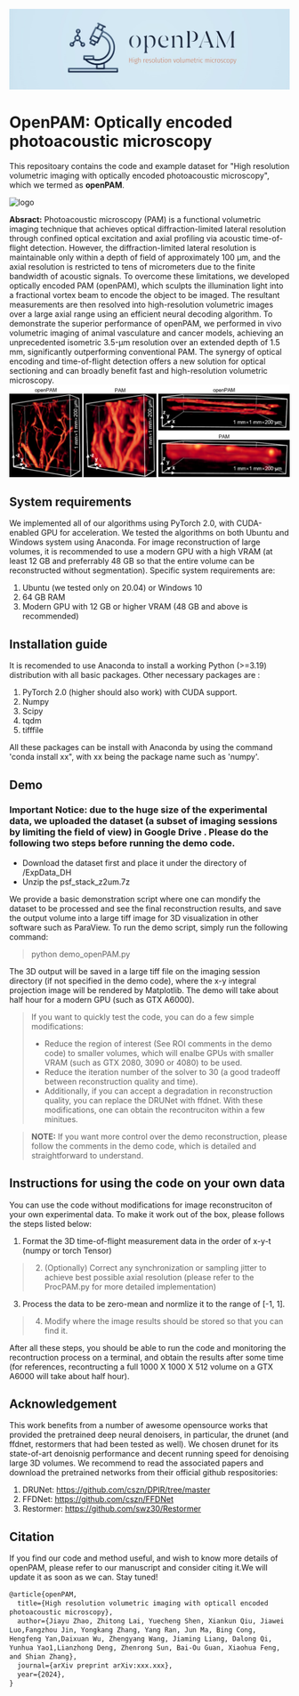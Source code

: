 ![logo](images/openPAM_logo.jpg)
# OpenPAM: Optically encoded photoacoustic microscopy

This repositoary contains the code and example dataset for "High resolution volumetric imaging with optically encoded photoacoustic microscopy", which we termed as **openPAM**.
 
 ![logo](images/demo_video.gif)
          
**Absract:**
Photoacoustic microscopy (PAM) is a functional volumetric imaging technique that achieves optical diffraction-limited lateral resolution through confined optical
excitation and axial profiling via acoustic time-of-flight detection. However, the diffraction-limited lateral resolution is maintainable only within a depth of field of
approximately 100 μm, and the axial resolution is restricted to tens of micrometers due to the finite bandwidth of acoustic signals. To overcome these limitations, we developed
optically encoded PAM (openPAM), which sculpts the illumination light into a fractional vortex beam to encode the object to be imaged. The resultant measurements
are then resolved into high-resolution volumetric images over a large axial range using an efficient neural decoding algorithm. To demonstrate the superior performance of
openPAM, we performed in vivo volumetric imaging of animal vasculature and cancer models, achieving an unprecedented isometric 3.5-μm resolution over an extended
depth of 1.5 mm, significantly outperforming conventional PAM. The synergy of optical encoding and time-of-flight detection offers a new solution for optical
sectioning and can broadly benefit fast and high-resolution volumetric microscopy.
![logo](images/demo_res.png)

## System requirements

We implemented all of our algorithms using PyTorch 2.0, with CUDA-enabled GPU for acceleration. We tested the algorithms on both Ubuntu and Windows system using Anaconda. For image reconstruction of large volumes, it is recommended to use a modern GPU with a high VRAM (at least 12 GB and preferrably 48 GB so that the entire volume can be reconstructed without segmentation). Specific system requirements are:

 1. Ubuntu (we tested only on 20.04) or Windows 10
 2. 64 GB RAM
 3. Modern GPU with 12 GB or higher VRAM (48 GB and above is recommended)

## Installation guide

It is recomended to use Anaconda to install a working Python (>=3.19) distribution with all basic packages. Other necessary packages are :

 1. PyTorch 2.0 (higher should also work) with CUDA support.
 2. Numpy
 3. Scipy
 4. tqdm
 5. tifffile

All these packages can be install with Anaconda by using the command 'conda install xx", with xx being the package name such as 'numpy'.

## Demo
### Important Notice: due to the huge size of the experimental data, we uploaded the dataset (a subset of imaging sessions by limiting the field of view) in Google Drive . Please do the following two steps before running the demo code.
 - Download the dataset first and place it under the directory of /ExpData_DH
 - Unzip the psf_stack_z2um.7z

We provide a basic demonstration script where one can mondify the dataset to be processed and see the final reconstruction results, and save the output volume into a large tiff image for 3D visualization in other software such as ParaView.
To run the demo script, simply run the following command:
> python demo_openPAM.py

The 3D output will be saved in a large tiff file on the imaging session directory (if not specified in the demo code), where the x-y integral projection image will be rendered by Matplotlib. The demo will take about half hour for a modern GPU (such as GTX A6000). 
> If you want to quickly test the code, you can do a few simple modifications:
>  - Reduce the region of interest (See ROI comments in the demo code) to smaller volumes, which will enalbe GPUs with smaller VRAM (such as GTX 2080, 3090 or 4080) to be used.
>  - Reduce the iteration number of the solver to 30 (a good tradeoff between reconstruction quality and time).
>  - Additionally, if you can accept a degradation in reconstruction quality, you can replace the DRUNet with ffdnet. With these modifications, one can obtain the recontruciton within a few minitues.

> **NOTE:**  If you want more control over the demo reconstruction, please follow the comments in the demo code, which is detailed and straightforward to understand.

## Instructions for using the code on your own data

You can use the code without modifications for image reconstruciton of your own experimental data. To make it work out of the box, please follows the steps listed below:

 1. Format the 3D time-of-flight measurement data in the order of x-y-t (numpy or torch Tensor)
 >2. (Optionally) Correct any synchronization or sampling jitter to achieve best possible axial resolution (please refer to the ProcPAM.py for more detailed implementation)
 3.  Process the data to be zero-mean and normlize it to the range of [-1, 1].
 >4. Modify where the image results should be stored so that you can find it.
 
 After all these steps, you should be able to run the code and monitoring the recontruction process on a terminal, and obtain the results after some time (for references, recontructing a full 1000 X 1000 X 512 volume on a GTX A6000 will take about half hour).
 
## Acknowledgement
This work benefits from a number of awesome opensource works that provided the pretrained deep neural denoisers, in particular, the drunet (and ffdnet, restormers that had been tested as well).
We chosen drunet for its state-of-art denoisnig performance and decent running speed for denoising large 3D volumes. We recommend to read the associated papers and download the pretrained networks
from their official github respositories:
 1. DRUNet: https://github.com/cszn/DPIR/tree/master
 2. FFDNet: https://github.com/cszn/FFDNet
 3. Restormer: https://github.com/swz30/Restormer

## Citation
If you find our code and method useful, and wish to know more details of openPAM, please refer to our manuscript and consider citing it.We will update it as soon as we can. Stay tuned!
```
@article{openPAM,
  title={High resolution volumetric imaging with opticall encoded photoacoustic microscopy},
  author={Jiayu Zhao, Zhitong Lai, Yuecheng Shen, Xiankun Qiu, Jiawei Luo,Fangzhou Jin, Yongkang Zhang, Yang Ran, Jun Ma, Bing Cong, Hengfeng Yan,Daixuan Wu, Zhengyang Wang, Jiaming Liang, Dalong Qi, Yunhua Yao1,Lianzhong Deng, Zhenrong Sun, Bai-Ou Guan, Xiaohua Feng, and Shian Zhang},
  journal={arXiv preprint arXiv:xxx.xxx},
  year={2024},
}
```



